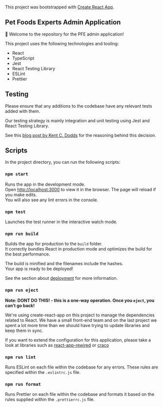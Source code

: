 This project was bootstrapped with [Create React App](https://github.com/facebook/create-react-app).

## Pet Foods Experts Admin Application

:wave: Welcome to the repository for the PFE admin application!

This project uses the following technologies and tooling:

- React
- TypeScript
- Jest
- React Testing Library
- ESLint
- Prettier

## Testing

Please ensure that any additions to the codebase have any relevant tests added with them.

Our testing strategy is mainly integration and unit testing using Jest and React Testing Library.

See this [blog post by Kent C. Dodds](https://kentcdodds.com/blog/write-tests) for the reasoning behind this decision.

## Scripts

In the project directory, you can run the following scripts:

### `npm start`

Runs the app in the development mode.<br />
Open [http://localhost:3000](http://localhost:3000) to view it in the browser.
The page will reload if you make edits.<br />
You will also see any lint errors in the console.

### `npm test`

Launches the test runner in the interactive watch mode.<br />

### `npm run build`

Builds the app for production to the `build` folder.<br />
It correctly bundles React in production mode and optimizes the build for the best performance.

The build is minified and the filenames include the hashes.<br />
Your app is ready to be deployed!

See the section about [deployment](https://facebook.github.io/create-react-app/docs/deployment) for more information.

### `npm run eject`

**Note: DONT DO THIS! - this is a one-way operation. Once you `eject`, you can’t go back!**

We're using create-react-app on this project to manage the dependencies related to React. We have a small front-end team and on the last project we spent a lot more time than we should have trying to update libraries and keep them in sync.

If you want to extend the configuration for this application, please take a look at libraries such as [react-app-rewired](https://www.npmjs.com/package/react-app-rewired) or [craco](https://www.npmjs.com/package/@craco/craco)

### `npm run lint`

Runs ESLint on each file within the codebase for any errors. These rules are specified within the `.eslintrc.js` file.

### `npm run format`

Runs Prettier on each file within the codebase and formats it based on the rules supplied within the `.prettierrc.js` file.

